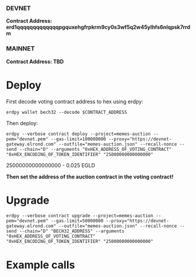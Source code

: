### DEVNET
**Contract Address: erd1qqqqqqqqqqqqqpgquxehgfrpkrm9cy0s3wf5q2w45ylhfs6nlqpsk7rrdm**


### MAINNET
**Contract Address: TBD**


# Deploy

First decode voting contract address to hex using erdpy:

`erdpy wallet bech32 --decode $CONTRACT_ADDRESS`

Then deploy:

`erdpy --verbose contract deploy --project=memes-auction --pem="devnet.pem" --gas-limit=100000000 --proxy="https://devnet-gateway.elrond.com" --outfile="memes-auction.json" --recall-nonce --send --chain="D" --arguments "0xHEX_ADDRESS_OF_VOTING_CONTRACT" "0xHEX_ENCODING_OF_TOKEN_IDENTIFIER" "25000000000000000"`

25000000000000000 - 0.025 EGLD

**Then set the address of the auction contract in the voting contract!**

# Upgrade

`erdpy --verbose contract upgrade --project=memes-auction --pem="devnet.pem" --gas-limit=50000000 --proxy="https://devnet-gateway.elrond.com" --outfile="memes-auction.json" --recall-nonce --send --chain="D" "BECH32_ADDRESS" --arguments "0xHEX_ADDRESS_OF_VOTING_CONTRACT" "0xHEX_ENCODING_OF_TOKEN_IDENTIFIER" "25000000000000000"`

# Example calls
